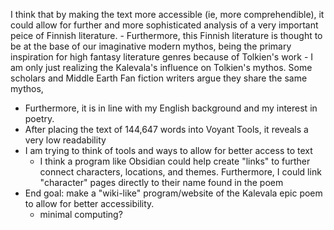I think that by making the text more accessible (ie, more comprehendible), it could allow for further and more sophisticated analysis of a very important peice of Finnish literature. 
	- Furthermore, this Finnish literature is thought to be at the base of our imaginative modern mythos, being the primary inspiration for high fantasy literature genres because of Tolkien's work
		- I am only just realizing the Kalevala's influence on Tolkien's mythos. Some scholars and Middle Earth Fan fiction writers argue they share the same mythos,
- Furthermore, it is in line with my English background and my interest in poetry.
- After placing the text of 144,647 words into Voyant Tools, it reveals a very low readability 
- I am trying to think of tools and ways to allow for better access to text
	- I think a program like Obsidian could help create "links" to further connect characters, locations, and themes. Furthermore, I could link "character" pages directly to their name found in the poem
- End goal: make a "wiki-like" program/website of the Kalevala epic poem to allow for better accessibility. 
	- minimal computing?